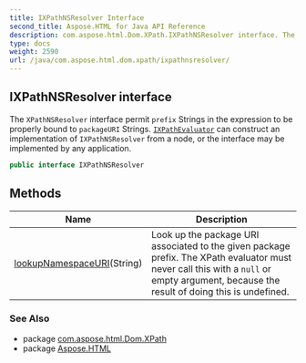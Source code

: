 ```yaml
---
title: IXPathNSResolver Interface
second_title: Aspose.HTML for Java API Reference
description: com.aspose.html.Dom.XPath.IXPathNSResolver interface. The XPathNSResolver interface permit prefix Strings in the expression to be properly bound to packageURI Strings. IXPathEvaluator can construct an implementation of IXPathNSResolver from a node or the interface may be implemented by any application
type: docs
weight: 2590
url: /java/com.aspose.html.dom.xpath/ixpathnsresolver/
---
```

## IXPathNSResolver interface

The `XPathNSResolver` interface permit `prefix` Strings in the expression to be properly bound to `packageURI` Strings. [`IXPathEvaluator`](../ixpathevaluator/) can construct an implementation of `IXPathNSResolver` from a node, or the interface may be implemented by any application.

```java
public interface IXPathNSResolver
```

## Methods

| Name | Description |
| --- | --- |
| [lookupNamespaceURI](../../com.aspose.html.dom.xpath/ixpathnsresolver/lookuppackageuri/)(String) | Look up the package URI associated to the given package prefix. The XPath evaluator must never call this with a `null` or empty argument, because the result of doing this is undefined. |

### See Also

* package [com.aspose.html.Dom.XPath](../../com.aspose.html.dom.xpath/)
* package [Aspose.HTML](../../)
